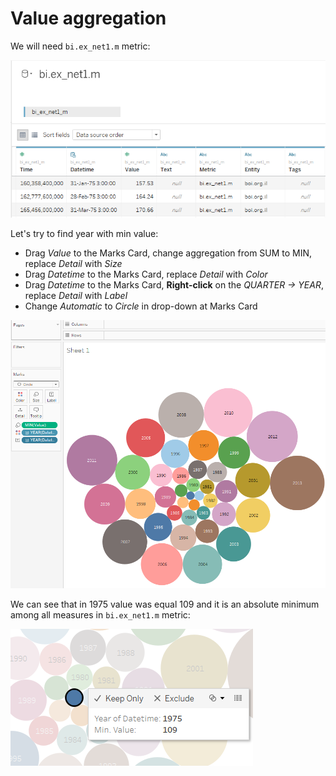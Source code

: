 # Value aggregation

We will need `bi.ex_net1.m` metric:

![](images/bi.ex_net1.m.png)

Let's try to find year with min value:

- Drag _Value_ to the Marks Card, change aggregation from SUM to MIN, replace _Detail_ with _Size_
- Drag _Datetime_ to the Marks Card, replace _Detail_ with _Color_
- Drag _Datetime_ to the Marks Card, **Right-click** on the _QUARTER -> YEAR_, replace _Detail_ with _Label_
- Change _Automatic_ to _Circle_ in drop-down at Marks Card

![](images/min_aggr.png)

We can see that in 1975 value was equal 109 and it is an absolute minimum among all measures in `bi.ex_net1.m` metric:

 ![](images/min_val.png)
 
